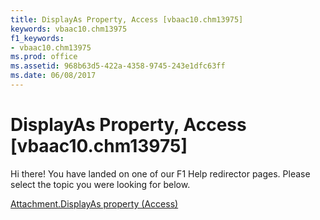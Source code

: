 ```yaml
---
title: DisplayAs Property, Access [vbaac10.chm13975]
keywords: vbaac10.chm13975
f1_keywords:
- vbaac10.chm13975
ms.prod: office
ms.assetid: 968b63d5-422a-4358-9745-243e1dfc63ff
ms.date: 06/08/2017
---
```



# DisplayAs Property, Access [vbaac10.chm13975]

Hi there! You have landed on one of our F1 Help redirector pages. Please select the topic you were looking for below.

[Attachment.DisplayAs property (Access)](http://msdn.microsoft.com/library/a8813925-8062-501a-a985-27084c2033f4%28Office.15%29.aspx)

